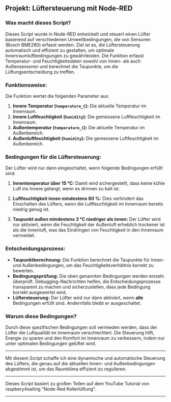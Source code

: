 ## Projekt: Lüftersteuerung mit Node-RED

### Was macht dieses Script?

Dieses Script wurde in Node-RED entwickelt und steuert einen Lüfter basierend auf verschiedenen Umweltbedingungen, die von Sensoren (Bosch BME280) erfasst werden. Ziel ist es, die Lüftersteuerung automatisch und effizient zu gestalten, um optimale Innenraumluftbedingungen zu gewährleisten. Die Funktion erfasst Temperatur- und Feuchtigkeitsdaten sowohl von Innen- als auch Außensensoren und berechnet die Taupunkte, um die Lüftungsentscheidung zu treffen.

### Funktionsweise:

Die Funktion wertet die folgenden Parameter aus:

1. **Innere Temperatur (`temperature_C`):** Die aktuelle Temperatur im Innenraum.
2. **Innere Luftfeuchtigkeit (`humidity`):** Die gemessene Luftfeuchtigkeit im Innenraum.
3. **Außentemperatur (`temperature_C`):** Die aktuelle Temperatur im Außenbereich.
4. **Außenluftfeuchtigkeit (`humidity`):** Die gemessene Luftfeuchtigkeit im Außenbereich.

### Bedingungen für die Lüftersteuerung:

Der Lüfter wird nur dann eingeschaltet, wenn folgende Bedingungen erfüllt sind:

1. **Innentemperatur über 15 °C:** Damit wird sichergestellt, dass keine kühle Luft ins Innere gelangt, wenn es drinnen zu kalt ist.
   
2. **Luftfeuchtigkeit innen mindestens 60 %:** Dies verhindert das Einschalten des Lüfters, wenn die Luftfeuchtigkeit im Innenraum bereits niedrig genug ist.

3. **Taupunkt außen mindestens 3 °C niedriger als innen:** Der Lüfter wird nur aktiviert, wenn die Feuchtigkeit der Außenluft erheblich trockener ist als die Innenluft, was das Eindringen von Feuchtigkeit in den Innenraum vermeidet.

### Entscheidungsprozess:

- **Taupunktberechnung:** Die Funktion berechnet die Taupunkte für Innen- und Außenbedingungen, um das Feuchtigkeitsverhältnis korrekt zu bewerten.
- **Bedingungsprüfung:** Die oben genannten Bedingungen werden einzeln überprüft. Debugging-Nachrichten helfen, die Entscheidungsprozesse transparent zu machen und sicherzustellen, dass jede Bedingung korrekt ausgewertet wird.
- **Lüftersteuerung:** Der Lüfter wird nur dann aktiviert, wenn **alle** Bedingungen erfüllt sind. Andernfalls bleibt er ausgeschaltet.

### Warum diese Bedingungen?

Durch diese spezifischen Bedingungen soll vermieden werden, dass der Lüfter die Luftqualität im Innenraum verschlechtert. Die Steuerung hilft, Energie zu sparen und den Komfort im Innenraum zu verbessern, indem nur unter optimalen Bedingungen gelüftet wird.

---

Mit diesem Script schaffe ich eine dynamische und automatische Steuerung des Lüfters, die genau auf die aktuellen Innen- und Außenbedingungen abgestimmt ist, um das Raumklima effizient zu regulieren.

---

Dieses Script basiert zu großen Teilen auf dem YouTube Tutorial von
raspbery4sailing "Node-Red Kellerlüftung".

---
